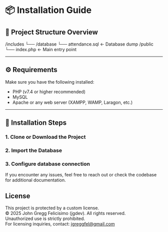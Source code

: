 # 📦 Installation Guide

## 📁 Project Structure Overview

/includes
└── /database
└── attendance.sql ← Database dump
/public
└── index.php ← Main entry point

---

## ⚙️ Requirements

Make sure you have the following installed:

- PHP (v7.4 or higher recommended)
- MySQL
- Apache or any web server (XAMPP, WAMP, Laragon, etc.)

---

## 🚀 Installation Steps

### 1. Clone or Download the Project

### 2. Import the Database

### 3. Configure database connection

If you encounter any issues, feel free to reach out or check the codebase for additional documentation.

## License

This project is protected by a custom license.  
© 2025 John Gregg Felicisimo (jgdev). All rights reserved.  
Unauthorized use is strictly prohibited.  
For licensing inquiries, contact: jgreggfel@gmail.com
